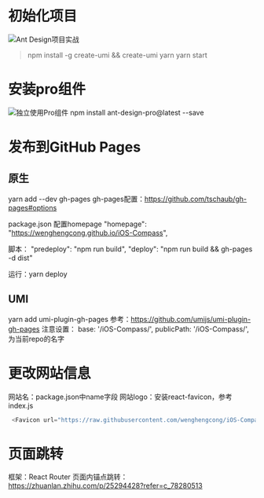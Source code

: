 
# 初始化项目
![Ant Design项目实战](https://ant.design/docs/react/practical-projects-cn)

> npm install -g create-umi && create-umi
> yarn
> yarn start

# 安装pro组件
![独立使用Pro组件](https://pro.ant.design/docs/use-components-alone-cn)
npm install ant-design-pro@latest --save


# 发布到GitHub Pages

## 原生
yarn add --dev gh-pages
gh-pages配置：https://github.com/tschaub/gh-pages#options

package.json 配置homepage
  "homepage": "https://wenghengcong.github.io/iOS-Compass",
  
  脚本：
   "predeploy": "npm run build",
    "deploy": "npm run build &&  gh-pages -d dist"
  
  
  运行：yarn deploy
## UMI
yarn add umi-plugin-gh-pages
参考：https://github.com/umijs/umi-plugin-gh-pages
注意设置：
  base: '/iOS-Compass/',
  publicPath: '/iOS-Compass/',
为当前repo的名字
  
  
# 更改网站信息
网站名：package.json中name字段
网站logo：安装react-favicon，参考index.js
```js
 <Favicon url="https://raw.githubusercontent.com/wenghengcong/iOS-Compass/master/images/logo.png" />
```
 
 
# 页面跳转
  框架：React Router 
  页面内锚点跳转：https://zhuanlan.zhihu.com/p/25294428?refer=c_78280513
